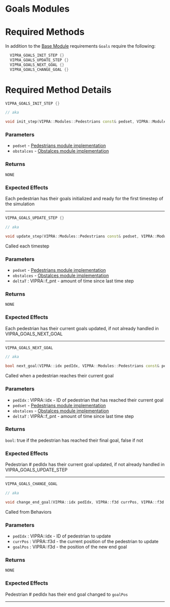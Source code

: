 
# Goals Modules

# Required Methods

In addition to the [Base Module](module.md) requirements `Goals` require the following:

```C++
  VIPRA_GOALS_INIT_STEP {}
  VIPRA_GOALS_UPDATE_STEP {}
  VIPRA_GOALS_NEXT_GOAL {}
  VIPRA_GOALS_CHANGE_GOAL {}
```

# Required Method Details

```C++
VIPRA_GOALS_INIT_STEP {}

// aka

void init_step(VIPRA::Modules::Pedestrians const& pedset, VIPRA::Modules::Map const& map, VIPRA::Random::Engine& engine);
```

### Parameters

- `pedset` - [Pedestrians module implementation](../modules/pedestrians.md)
- `obstalces` - [Obstalces module implementation](../modules/obstalces.md)

### Returns

`NONE`

### Expected Effects

Each pedestrian has their goals initialized and ready for the first timestep of the simulation

---

```C++
VIPRA_GOALS_UPDATE_STEP {}

// aka

void update_step(VIPRA::Modules::Pedestrians const& pedset, VIPRA::Modules::Map const& map, VIPRA::delta_t deltaT);
```

Called each timestep

### Parameters

- `pedset` - [Pedestrians module implementation](../modules/pedestrians.md)
- `obstalces` - [Obstalces module implementation](../modules/obstalces.md)
- `deltaT` : VIPRA::f_pnt - amount of time since last time step

### Returns

`NONE`

### Expected Effects

Each pedestrian has their current goals updated, if not already handled in VIPRA_GOALS_NEXT_GOAL

---

```C++
VIPRA_GOALS_NEXT_GOAL

// aka

bool next_goal(VIPRA::idx pedIdx, VIPRA::Modules::Pedestrians const& pedset, VIPRA::Modules::Map const& map, VIPRA::delta_t deltaT);
```

Called when a pedestrian reaches their current goal

### Parameters

- `pedIdx` : VIPRA::idx - ID of pedestrian that has reached their current goal
- `pedset` - [Pedestrians module implementation](../modules/pedestrians.md)
- `obstalces` - [Obstalces module implementation](../modules/obstalces.md)
- `deltaT` : VIPRA::f_pnt - amount of time since last time step

### Returns

`bool`: true if the pedestrian has reached their final goal, false if not

### Expected Effects

Pedestrian # pedIdx has their current goal updated, if not already handled in VIPRA_GOALS_UPDATE_STEP

---

```C++
VIPRA_GOALS_CHANGE_GOAL

// aka

void change_end_goal(VIPRA::idx pedIdx, VIPRA::f3d currPos, VIPRA::f3d goalPos);
```

Called from Behaviors

### Parameters

- `pedIdx` : VIPRA::idx - ID of pedestrian to update
- `currPos` : VIPRA::f3d - the current position of the pedestrian to update
- `goalPos` : VIPRA::f3d - the position of the new end goal

### Returns

`NONE`

### Expected Effects

Pedestrian # pedIdx has their end goal changed to `goalPos`

---
